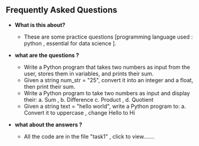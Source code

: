 ## Frequently Asked Questions



* **What is this about?** 

    * These are some  practice questions [programming language used : python , essential for data science ].



* **what are the questions ?** 

    * Write a Python program that takes two numbers as input from the user, stores them in variables, and prints their sum.
    * Given a string num_str = "25", convert it into an integer and a float, then print their sum.
    * Write a Python program to take two numbers as input and display their: a. Sum , b. Difference c. Product , d. Quotient
    * Given a string text = "hello world", write a Python program to: a. Convert it to uppercase , change Hello to Hi 



* **what about the answers ?**
    * All the code are in the file "task1" , click to view.......

